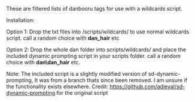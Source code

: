 These are filtered lists of danbooru tags for use with a wildcards script.

Installation:

Option 1:
Drop the txt files into /scripts/wildcards/ to use normal wildcards script.
call a random choice with __dan_hair__ etc

Option 2:
Drop the whole dan folder into scripts/wildcards/ and place the included dynamic prompting script in your scripts folder.
call a random choice with __dan\dan_hair__ etc.


Note: The included script is a slightly modified version of sd-dynamic-prompting, It was from a branch thats since been removed. I am unsure if the functionality exists elsewhere.
Credit: https://github.com/adieyal/sd-dynamic-prompting for the original script
